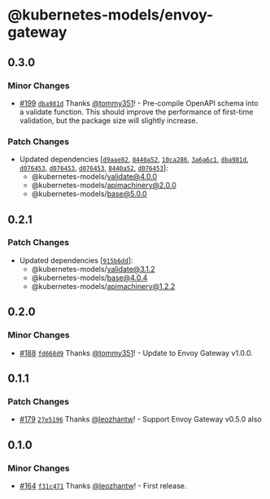 # @kubernetes-models/envoy-gateway

## 0.3.0

### Minor Changes

- [#199](https://github.com/tommy351/kubernetes-models-ts/pull/199) [`dba981d`](https://github.com/tommy351/kubernetes-models-ts/commit/dba981d0fab843e0c772bff7b1833acde9a59995) Thanks [@tommy351](https://github.com/tommy351)! - Pre-compile OpenAPI schema into a validate function. This should improve the performance of first-time validation, but the package size will slightly increase.

### Patch Changes

- Updated dependencies [[`d9aae82`](https://github.com/tommy351/kubernetes-models-ts/commit/d9aae82c62a461fe68ea0521b8e99b7c20777251), [`8440a52`](https://github.com/tommy351/kubernetes-models-ts/commit/8440a52b6a04af52ab0f28ccfa7794953b469b91), [`10ca286`](https://github.com/tommy351/kubernetes-models-ts/commit/10ca28636e33fb3f3611feaef00ff536e7b0d874), [`3a6a6c1`](https://github.com/tommy351/kubernetes-models-ts/commit/3a6a6c1141d4fcfd627bb1e2b2f62522ccd5f483), [`dba981d`](https://github.com/tommy351/kubernetes-models-ts/commit/dba981d0fab843e0c772bff7b1833acde9a59995), [`d076453`](https://github.com/tommy351/kubernetes-models-ts/commit/d076453fa50650d7f99426048a6b583df0abaeaf), [`d076453`](https://github.com/tommy351/kubernetes-models-ts/commit/d076453fa50650d7f99426048a6b583df0abaeaf), [`d076453`](https://github.com/tommy351/kubernetes-models-ts/commit/d076453fa50650d7f99426048a6b583df0abaeaf), [`8440a52`](https://github.com/tommy351/kubernetes-models-ts/commit/8440a52b6a04af52ab0f28ccfa7794953b469b91), [`d076453`](https://github.com/tommy351/kubernetes-models-ts/commit/d076453fa50650d7f99426048a6b583df0abaeaf)]:
  - @kubernetes-models/validate@4.0.0
  - @kubernetes-models/apimachinery@2.0.0
  - @kubernetes-models/base@5.0.0

## 0.2.1

### Patch Changes

- Updated dependencies [[`915b6dd`](https://github.com/tommy351/kubernetes-models-ts/commit/915b6dd8fb5e9d046dc7f7b654f72eea5e97391e)]:
  - @kubernetes-models/validate@3.1.2
  - @kubernetes-models/base@4.0.4
  - @kubernetes-models/apimachinery@1.2.2

## 0.2.0

### Minor Changes

- [#188](https://github.com/tommy351/kubernetes-models-ts/pull/188) [`fd668d9`](https://github.com/tommy351/kubernetes-models-ts/commit/fd668d934c20b248b5bc4161acb66c79b5fb7436) Thanks [@tommy351](https://github.com/tommy351)! - Update to Envoy Gateway v1.0.0.

## 0.1.1

### Patch Changes

- [#179](https://github.com/tommy351/kubernetes-models-ts/pull/179) [`27e5196`](https://github.com/tommy351/kubernetes-models-ts/commit/27e51961a82982c5546039e947961d43bf00b08e) Thanks [@leozhantw](https://github.com/leozhantw)! - Support Envoy Gateway v0.5.0 also

## 0.1.0

### Minor Changes

- [#164](https://github.com/tommy351/kubernetes-models-ts/pull/164) [`f31c471`](https://github.com/tommy351/kubernetes-models-ts/commit/f31c47146dd8d6791fd384db2f0b12b2ef848cc8) Thanks [@leozhantw](https://github.com/leozhantw)! - First release.
